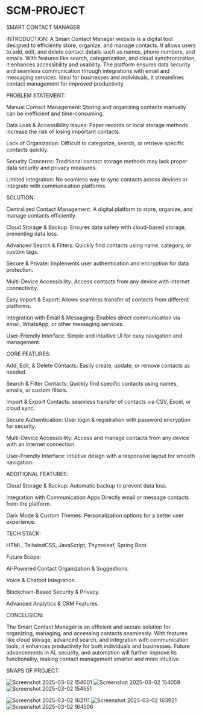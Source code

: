 # SCM-PROJECT
SMART CONTACT MANAGER

INTRODUCTION:
     A Smart Contact Manager website is a digital tool designed to efficiently store, organize, and manage contacts. It allows users to add, edit, and delete contact details such as names, phone numbers, and emails.      With features like search, categorization, and cloud synchronization, it enhances accessibility and usability. The platform ensures data security and seamless communication through integrations with email and        messaging services. Ideal for businesses and individuals, it streamlines contact management for improved productivity.

 PROBLEM STATEMENT:
   
   Manual Contact Management: Storing and organizing contacts manually can be inefficient and time-consuming.

  Data Loss & Accessibility Issues: Paper records or local storage methods increase the risk of losing important contacts.

  Lack of Organization: Difficult to categorize, search, or retrieve specific contacts quickly.

  Security Concerns: Traditional contact storage methods may lack proper data security and privacy measures.

  Limited Integration: No seamless way to sync contacts across devices or integrate with communication platforms.

SOLUTION:

Centralized Contact Management: A digital platform to store, organize, and manage contacts efficiently.

Cloud Storage & Backup: Ensures data safety with cloud-based storage, preventing data loss.

Advanced Search & Filters: Quickly find contacts using name, category, or custom tags.

Secure & Private: Implements user authentication and encryption for data protection.

Multi-Device Accessibility: Access contacts from any device with internet connectivity.

Easy Import & Export: Allows seamless transfer of contacts from different platforms.

Integration with Email & Messaging: Enables direct communication via email, WhatsApp, or other messaging services.

User-Friendly Interface: Simple and intuitive UI for easy navigation and management.

CORE FEATURES:

Add, Edit, & Delete Contacts: Easily create, update, or remove contacts as needed.

Search & Filter Contacts: Quickly find specific contacts using names, emails, or custom filters.

Import & Export Contacts: seamless transfer of contacts via CSV, Excel, or cloud sync.

Secure Authentication: User login & registration with password encryption for security.

Multi-Device Accessibility: Access and manage contacts from any device with an internet connection.

User-Friendly Interface: intuitive design with a responsive layout for smooth navigation.

ADDITIONAL FEATURES:

Cloud Storage & Backup: Automatic backup to prevent data loss.

Integration with Communication Apps Directly email or message contacts from the platform.

Dark Mode & Custom Themes: Personalization options for a better user experience.

TECH STACK:

HTML, 
TailwindCSS,
JavaScript,
Thymeleaf,
Spring Boot.

Future Scope:

AI-Powered Contact Organization & Suggestions.

Voice & Chatbot Integration.

Blockchain-Based Security & Privacy.

Advanced Analytics & CRM Features.



CONCLUSION:

The Smart Contact Manager is an efficient and secure solution for organizing, managing, and accessing contacts seamlessly. With features like cloud storage, advanced search, and integration with communication tools, it enhances productivity for both individuals and businesses. Future advancements in AI, security, and automation will further improve its functionality, making contact management smarter and more intuitive.

SNAPS OF PROJECT:








![Screenshot 2025-03-02 154001](https://github.com/user-attachments/assets/f3f15fd0-b1c9-4734-a7f9-dcb13a4a283e) ![Screenshot 2025-03-02 154059](https://github.com/user-attachments/assets/eba575ce-0eb5-4a98-bf0a-b1c8f4a50d4a)
![Screenshot 2025-03-02 154551](https://github.com/user-attachments/assets/6cf4823c-8b46-48a1-9c93-89bcca70d26c)

![Screenshot 2025-03-02 162111](https://github.com/user-attachments/assets/2c20bbe6-261c-4194-a132-29e746cd0059)
![Screenshot 2025-03-02 163921](https://github.com/user-attachments/assets/93321922-7999-4d4a-8b0a-f2bc1e4a1dcd)
![Screenshot 2025-03-02 164506](https://github.com/user-attachments/assets/3b39ec62-e1cf-4127-8f07-82fca851e529)
